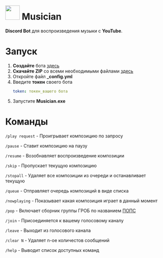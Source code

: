 # <img src="Icon/1.jpg" width="45"> Musician
**Discord Bot** для воспроизведения музыки c **YouTube**.

# Запуск
1. **Создайте** бота [здесь](https://discordapp.com/developers/applications/me)
2. **Скачайте ZIP** со всеми необходимыми файлами [здесь](https://github.com/GREBIAR-Git/Musician/releases/download/1.0/Musician.zip)
3. Откройте файл **_config.yml**
4. Введите **токен** своего бота
   ```yml
   token: токен_вашего бота
   ```
5. Запустите **Musician.exe**

# Команды

`/play request` - Проигрывает композицию по запросу

`/pause` - Ставит композицию на паузу

`/resume` - Возобнавляет воспроизведение композиции

`/skip` - Пропускает текущую композицию

`/stopall` - Удаляет все композиции из очереди и останавливает текущую

`/queue` - Отправляет очередь композиций в виде списка

`/nowplaying` - Показывает какая композиция играет в данный момент

`/pop` - Включает сборник группы ГРОБ по названием [ПОПС](https://www.youtube.com/watch?v=NhjpSau984w)

`/join` - Присоединяется к вашему голосовому каналу

`/leave` - Выходит из голосового канала

`/clear N` - Удаляет n-ое количестов сообщений

`/help` - Выводит список доступных команд